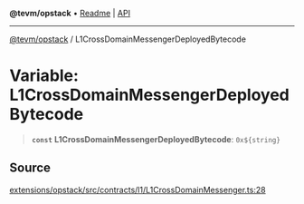 **@tevm/opstack** • [Readme](../README.md) \| [API](../globals.md)

***

[@tevm/opstack](../README.md) / L1CrossDomainMessengerDeployedBytecode

# Variable: L1CrossDomainMessengerDeployedBytecode

> **`const`** **L1CrossDomainMessengerDeployedBytecode**: ```0x${string}```

## Source

[extensions/opstack/src/contracts/l1/L1CrossDomainMessenger.ts:28](https://github.com/evmts/tevm-monorepo/blob/main/extensions/opstack/src/contracts/l1/L1CrossDomainMessenger.ts#L28)
